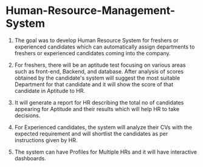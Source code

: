 # Human-Resource-Management-System



1.  The goal was to develop Human Resource System for freshers or experienced candidates 
which can automatically assign departments to freshers or experienced candidates coming 
into the company.

2. For freshers, there will be an aptitude test focusing on various areas such as front-end, 
Backend, and database. After analysis of scores obtained by the candidate's system will 
suggest the most suitable Department for that candidate and it will show the score of that
candidate in Aptitude to HR.
 
3. It will generate a report for HR describing the total no of candidates appearing for Aptitude 
and their results which will help HR to take decisions.

4. For Experienced candidates, the system 
will analyze their CVs with the expected requirement and will shortlist the candidates as per 
instructions given by HR.

5. The system can have Profiles for Multiple HRs and it will have interactive dashboards.
